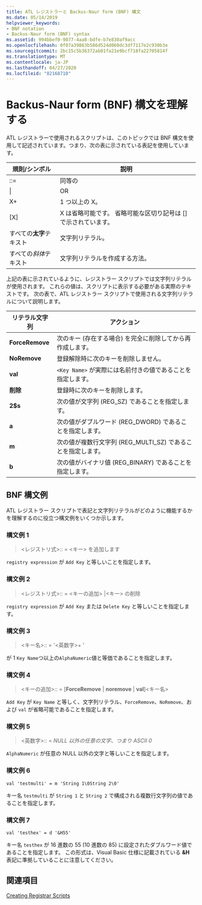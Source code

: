 ```yaml
---
title: ATL レジストラーと Backus-Naur form (BNF) 構文
ms.date: 05/14/2019
helpviewer_keywords:
- BNF notation
- Backus-Naur form (BNF) syntax
ms.assetid: 994bbef0-9077-4aa8-bdfe-b7e830af9acc
ms.openlocfilehash: 0f07a39863b586d524d060dc3df7117e2c930b3e
ms.sourcegitcommit: 2bc15c5b36372ab01fa21e9bcf718fa22705814f
ms.translationtype: MT
ms.contentlocale: ja-JP
ms.lasthandoff: 04/27/2020
ms.locfileid: "82168710"
---
```

# <a name="understanding-backus-naur-form-bnf-syntax"></a>Backus-Naur form (BNF) 構文を理解する

ATL レジストラーで使用されるスクリプトは、このトピックでは BNF 構文を使用して記述されています。つまり、次の表に示されている表記を使用しています。

|規則/シンボル|説明|
|------------------------|-------------|
|::=|同等の|
|&#124;|OR|
|X+|1 つ以上の X。|
|\[X]|X は省略可能です。 省略可能な区切り記号は \[] で示されています。|
|すべての**太字**テキスト|文字列リテラル。|
|すべての*斜体*テキスト|文字列リテラルを作成する方法。|

上記の表に示されているように、レジストラー スクリプトでは文字列リテラルが使用されます。 これらの値は、スクリプトに表示する必要がある実際のテキストです。 次の表で、ATL レジストラー スクリプトで使用される文字列リテラルについて説明します。

|リテラル文字列|アクション|
|--------------------|------------|
|**ForceRemove**|次のキー (存在する場合) を完全に削除してから再作成します。|
|**NoRemove**|登録解除時に次のキーを削除しません。|
|**val**|`<Key Name>` が実際には名前付きの値であることを指定します。|
|**削除**|登録時に次のキーを削除します。|
|**2$s**|次の値が文字列 (REG_SZ) であることを指定します。|
|**a**|次の値がダブルワード (REG_DWORD) であることを指定します。|
|**m**|次の値が複数行文字列 (REG_MULTI_SZ) であることを指定します。|
|**b**|次の値がバイナリ値 (REG_BINARY) であることを指定します。|

## <a name="bnf-syntax-examples"></a>BNF 構文例

ATL レジストラー スクリプトで表記と文字列リテラルがどのように機能するかを理解するのに役立つ構文例をいくつか示します。

### <a name="syntax-example-1"></a>構文例 1

> \<レジストリ式>:: = \<キー> を追加します

`registry expression` が `Add Key` と等しいことを指定します。

### <a name="syntax-example-2"></a>構文例 2

> \<レジストリ式>:: = \<キーの追加> |\<キー> の削除

`registry expression` が `Add Key` または `Delete Key` と等しいことを指定します。

### <a name="syntax-example-3"></a>構文例 3

> \<キー名>:: = '\<英数字>+ '

が 1 `Key Name`つ以上の`AlphaNumeric`値と等価であることを指定します。

### <a name="syntax-example-4"></a>構文例 4

> \<キーの追加>:: = [**ForceRemove** | **noremove** | **val**]\<キー名>

`Add Key` が `Key Name` と等しく、文字列リテラル、`ForceRemove`、`NoRemove`、および `val` が省略可能であることを指定します。

### <a name="syntax-example-5"></a>構文例 5

> \<英数字>:: = *NULL 以外の任意の文字、つまり ASCII 0*

`AlphaNumeric` が任意の NULL 以外の文字と等しいことを指定します。

### <a name="syntax-example-6"></a>構文例 6

```rgs
val 'testmulti' = m 'String 1\0String 2\0'
```

キー名 `testmulti` が `String 1` と `String 2` で構成される複数行文字列の値であることを指定します。

### <a name="syntax-example-7"></a>構文例 7

```rgs
val 'testhex' = d '&H55'
```

キー名 `testhex` が 16 進数の 55 (10 進数の 85) に設定されたダブルワード値であることを指定します。 この形式は、Visual Basic 仕様に記載されている **&H** 表記に準拠していることに注意してください。

## <a name="see-also"></a>関連項目

[Creating Registrar Scripts](../atl/creating-registrar-scripts.md)
